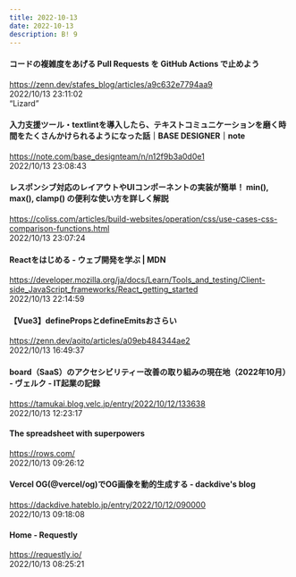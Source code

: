 ```yaml
---
title: 2022-10-13
date: 2022-10-13
description: B! 9
---
```


#### コードの複雑度をあげる Pull Requests を GitHub Actions で止めよう
https://zenn.dev/stafes_blog/articles/a9c632e7794aa9<br>
2022/10/13 23:11:02<br>
“Lizard”


#### 入力支援ツール・textlintを導入したら、テキストコミュニケーションを磨く時間をたくさんかけられるようになった話｜BASE DESIGNER｜note
https://note.com/base_designteam/n/n12f9b3a0d0e1<br>
2022/10/13 23:08:43<br>


#### レスポンシブ対応のレイアウトやUIコンポーネントの実装が簡単！ min(), max(), clamp() の便利な使い方を詳しく解説
https://coliss.com/articles/build-websites/operation/css/use-cases-css-comparison-functions.html<br>
2022/10/13 23:07:24<br>


#### Reactをはじめる - ウェブ開発を学ぶ | MDN
https://developer.mozilla.org/ja/docs/Learn/Tools_and_testing/Client-side_JavaScript_frameworks/React_getting_started<br>
2022/10/13 22:14:59<br>


#### 【Vue3】definePropsとdefineEmitsおさらい
https://zenn.dev/aoito/articles/a09eb484344ae2<br>
2022/10/13 16:49:37<br>


#### board（SaaS）のアクセシビリティー改善の取り組みの現在地（2022年10月） - ヴェルク - IT起業の記録
https://tamukai.blog.velc.jp/entry/2022/10/12/133638<br>
2022/10/13 12:23:17<br>


#### The spreadsheet with superpowers
https://rows.com/<br>
2022/10/13 09:26:12<br>


#### Vercel OG(@vercel/og)でOG画像を動的生成する - dackdive's blog
https://dackdive.hateblo.jp/entry/2022/10/12/090000<br>
2022/10/13 09:18:08<br>


#### Home - Requestly
https://requestly.io/<br>
2022/10/13 08:25:21<br>


